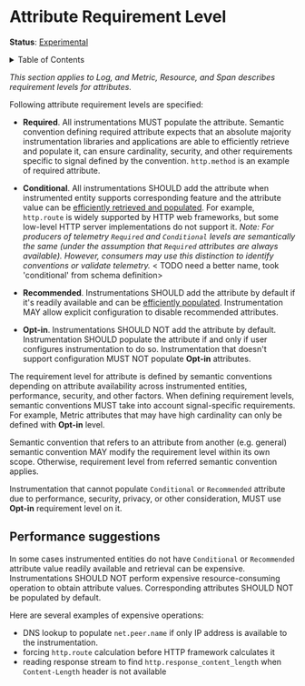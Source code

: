# Attribute Requirement Level

**Status**: [Experimental](../document-status.md)

<details>
<summary>Table of Contents</summary>

<!-- toc -->

- [Performance suggestions](#performance-suggestions)

<!-- tocstop -->

</details>

_This section applies to Log, and Metric, Resource, and Span describes requirement levels for attributes._

Following attribute requirement levels are specified:

- **Required**. All instrumentations MUST populate the attribute. Semantic convention defining required attribute expects that an absolute majority instrumentation libraries and applications are able to efficiently retrieve and populate it, can ensure cardinality, security, and other requirements specific to signal defined by the convention. `http.method` is an example of required attribute.

- **Conditional**. All instrumentations SHOULD add the attribute when instrumented entity supports corresponding feature and the attribute value can be [efficiently retrieved and populated](#performance-suggestions).
For example, `http.route` is widely supported by HTTP web frameworks, but some low-level HTTP server implementations do not support it.
_Note: For producers of telemetry `Required` and `Conditional` levels are semantically the same (under the assumption that `Required` attributes are always available). However, consumers may use this distinction to identify conventions or validate telemetry._
< TODO need a better name, took 'conditional' from schema definition>

- **Recommended**. Instrumentations SHOULD add the attribute by default if it's readily available and can be [efficiently populated](#performance-suggestions). Instrumentation MAY allow explicit configuration to disable recommended attributes.

- **Opt-in**. Instrumentations SHOULD NOT add the attribute by default. Instrumentation SHOULD populate the attribute if and only if user configures instrumentation to do so. Instrumentation that doesn't support configuration MUST NOT populate **Opt-in** attributes.

The requirement level for attribute is defined by semantic conventions depending on attribute availability across instrumented entities, performance, security, and other factors. When defining requirement levels, semantic conventions MUST take into account signal-specific requirements. For example, Metric attributes that may have high cardinality can only be defined with **Opt-in** level.

Semantic convention that refers to an attribute from another (e.g. general) semantic convention MAY modify the requirement level within its own scope. Otherwise, requirement level from referred semantic convention applies.

Instrumentation that cannot populate `Conditional` or `Recommended` attribute due to performance, security, privacy, or other consideration, MUST use **Opt-in** requirement level on it.

## Performance suggestions

In some cases instrumented entities do not have `Conditional` or `Recommended` attribute value readily available and retrieval can be expensive. Instrumentations SHOULD NOT perform expensive resource-consuming operation to obtain attribute values. Corresponding attributes SHOULD NOT be populated by default.

Here are several examples of expensive operations:

- DNS lookup to populate `net.peer.name` if only IP address is available to the instrumentation.
- forcing `http.route` calculation before HTTP framework calculates it
- reading response stream to find `http.response_content_length` when `Content-Length` header is not available
